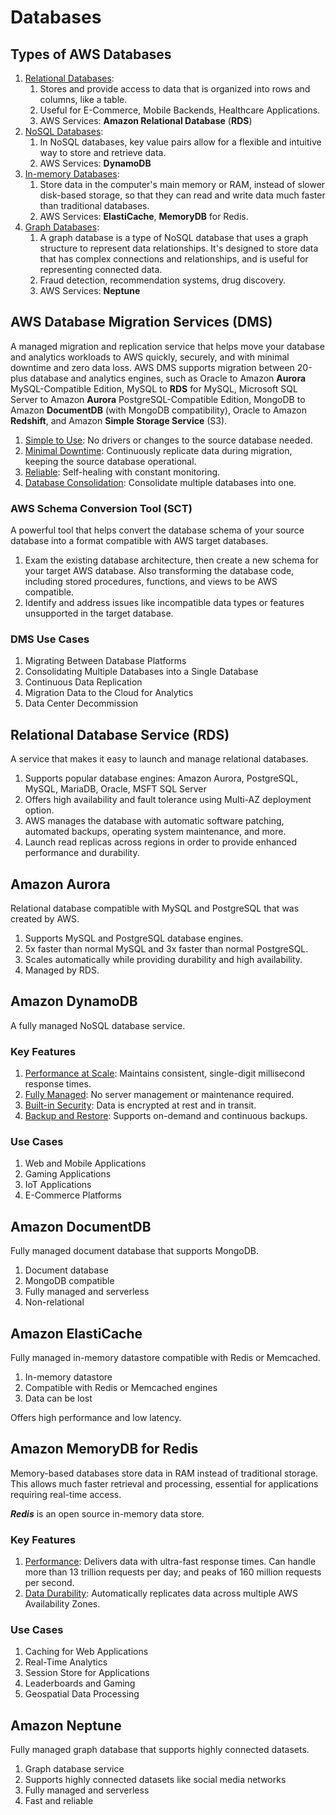 # Databases

## Types of AWS Databases

1. <u>Relational Databases</u>: 
   1. Stores and provide access to data that is organized into rows and columns, like a table.
   1. Useful for E-Commerce, Mobile Backends, Healthcare Applications.
   1. AWS Services: **Amazon Relational Database** (**RDS**)
1. <u>NoSQL Databases</u>: 
   1. In NoSQL databases, key value pairs allow for a flexible and intuitive way to store and retrieve data.
   1. AWS Services: **DynamoDB**
1. <u>In-memory Databases</u>: 
   1. Store data in the computer's main memory or RAM, instead of slower disk-based storage, so that they can read and write data much faster than traditional databases.
   1. AWS Services: **ElastiCache**, **MemoryDB** for Redis.
1. <u>Graph Databases</u>:
   1. A graph database is a type of NoSQL database that uses a graph structure to represent data relationships. It's designed to store data that has complex connections and relationships, and is useful for representing connected data.
   1. Fraud detection, recommendation systems, drug discovery.
   1. AWS Services: **Neptune**

## AWS Database Migration Services (DMS)

A managed migration and replication service that helps move your database and analytics workloads to AWS quickly, securely, and with minimal downtime and zero data loss. AWS DMS supports migration between 20-plus database and analytics engines, such as Oracle to Amazon **Aurora** MySQL-Compatible Edition, MySQL to **RDS** for MySQL, Microsoft SQL Server to Amazon **Aurora** PostgreSQL-Compatible Edition, MongoDB to Amazon **DocumentDB** (with MongoDB compatibility), Oracle to Amazon **Redshift**, and Amazon **Simple Storage Service** (S3).

1. <u>Simple to Use</u>: No drivers or changes to the source database needed.
1. <u>Minimal Downtime</u>: Continuously replicate data during migration, keeping the source database operational. 
1. <u>Reliable</u>: Self-healing with constant monitoring.
1. <u>Database Consolidation</u>: Consolidate multiple databases into one.

### AWS Schema Conversion Tool (SCT)

A powerful tool that helps convert the database schema of your source database into a format compatible with AWS target databases.

1. Exam the existing database architecture, then create a new schema for your target AWS database. Also transforming the database code, including stored procedures, functions, and views to be AWS compatible.
1. Identify and address issues like incompatible data types or features unsupported in the target database. 

### DMS Use Cases

1. Migrating Between Database Platforms
1. Consolidating Multiple Databases into a Single Database
1. Continuous Data Replication
1. Migration Data to the Cloud for Analytics
1. Data Center Decommission

## Relational Database Service (RDS) 

A service that makes it easy to launch and manage relational databases. 

1. Supports popular database engines: Amazon Aurora, PostgreSQL, MySQL, MariaDB, Oracle, MSFT SQL Server 
1. Offers high availability and fault tolerance using Multi-AZ deployment option. 
1. AWS manages the database with automatic software patching, automated backups, operating system maintenance, and more. 
1. Launch read replicas across regions in order to provide enhanced performance and durability. 

## Amazon Aurora 

Relational database compatible with MySQL and PostgreSQL that was created by AWS. 

1. Supports MySQL and PostgreSQL database engines. 
1. 5x faster than normal MySQL and 3x faster than normal PostgreSQL. 
1. Scales automatically while providing durability and high availability. 
1. Managed by RDS. 


## Amazon DynamoDB

A fully managed NoSQL database service.

### Key Features

1. <u>Performance at Scale</u>: Maintains consistent, single-digit millisecond response times.
1. <u>Fully Managed</u>: No server management or maintenance required.
1. <u>Built-in Security</u>: Data is encrypted at rest and in transit.
1. <u>Backup and Restore</u>: Supports on-demand and continuous backups.

### Use Cases

1. Web and Mobile Applications
1. Gaming Applications
1. IoT Applications
1. E-Commerce Platforms

## Amazon DocumentDB 

Fully managed document database that supports MongoDB. 

1. Document database 
1. MongoDB compatible
1. Fully managed and serverless
1. Non-relational

## Amazon ElastiCache

Fully managed in-memory datastore compatible with Redis or Memcached. 

1. In-memory datastore
1. Compatible with Redis or Memcached engines
1. Data can be lost

Offers high performance and low latency.

## Amazon MemoryDB for Redis

Memory-based databases store data in RAM instead of traditional storage. This allows much faster retrieval and processing, essential for applications requiring real-time access.

***Redis*** is an open source in-memory data store.

### Key Features

1. <u>Performance</u>: Delivers data with ultra-fast response times. Can handle more than 13 trillion requests per day; and peaks of 160 million requests per second.
1. <u>Data Durability</u>: Automatically replicates data across multiple AWS Availability Zones.

### Use Cases

1. Caching for Web Applications
1. Real-Time Analytics
1. Session Store for Applications
1. Leaderboards and Gaming
1. Geospatial Data Processing

## Amazon Neptune 

Fully managed graph database that supports highly connected datasets. 

1. Graph database service
1. Supports highly connected datasets like social media networks
1. Fully managed and serverless
1. Fast and reliable
